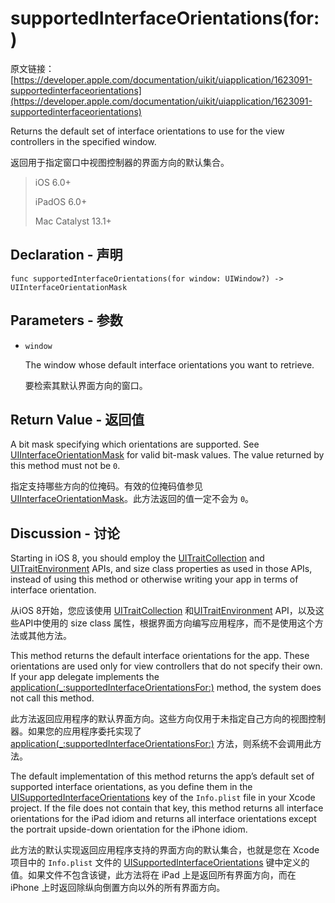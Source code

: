 # supportedInterfaceOrientations(for:)

原文链接：[https://developer.apple.com/documentation/uikit/uiapplication/1623091-supportedinterfaceorientations](https://developer.apple.com/documentation/uikit/uiapplication/1623091-supportedinterfaceorientations)

Returns the default set of interface orientations to use for the view controllers in the specified window.

返回用于指定窗口中视图控制器的界面方向的默认集合。

> iOS 6.0+
> 
> iPadOS 6.0+
> 
> Mac Catalyst 13.1+

## Declaration - 声明

```
func supportedInterfaceOrientations(for window: UIWindow?) -> UIInterfaceOrientationMask
```

## Parameters - 参数

- `window`

	The window whose default interface orientations you want to retrieve.
	
	要检索其默认界面方向的窗口。

## Return Value - 返回值

A bit mask specifying which orientations are supported. See [UIInterfaceOrientationMask](https://developer.apple.com/documentation/uikit/uiinterfaceorientationmask) for valid bit-mask values. The value returned by this method must not be `0`.

指定支持哪些方向的位掩码。有效的位掩码值参见 [UIInterfaceOrientationMask](https://developer.apple.com/documentation/uikit/uiinterfaceorientationmask)。此方法返回的值一定不会为 `0`。

## Discussion - 讨论

Starting in iOS 8, you should employ the [UITraitCollection](https://developer.apple.com/documentation/uikit/uitraitcollection) and [UITraitEnvironment](https://developer.apple.com/documentation/uikit/uitraitenvironment) APIs, and size class properties as used in those APIs, instead of using this method or otherwise writing your app in terms of interface orientation.

从iOS 8开始，您应该使用 [UITraitCollection](https://developer.apple.com/documentation/uikit/uitraitcollection) 和[UITraitEnvironment](https://developer.apple.com/documentation/uikit/uitraitenvironment) API，以及这些API中使用的 size class 属性，根据界面方向编写应用程序，而不是使用这个方法或其他方法。

This method returns the default interface orientations for the app. These orientations are used only for view controllers that do not specify their own. If your app delegate implements the [application(_:supportedInterfaceOrientationsFor:)](https://developer.apple.com/documentation/uikit/uiapplicationdelegate/1623107-application) method, the system does not call this method.

此方法返回应用程序的默认界面方向。这些方向仅用于未指定自己方向的视图控制器。如果您的应用程序委托实现了 [application(_:supportedInterfaceOrientationsFor:)](https://developer.apple.com/documentation/uikit/uiapplicationdelegate/1623107-application) 方法，则系统不会调用此方法。

The default implementation of this method returns the app’s default set of supported interface orientations, as you define them in the [UISupportedInterfaceOrientations](https://developer.apple.com/library/archive/documentation/General/Reference/InfoPlistKeyReference/Articles/iPhoneOSKeys.html#//apple_ref/doc/uid/TP40009252-SW10) key of the `Info.plist` file in your Xcode project. If the file does not contain that key, this method returns all interface orientations for the iPad idiom and returns all interface orientations except the portrait upside-down orientation for the iPhone idiom.

此方法的默认实现返回应用程序支持的界面方向的默认集合，也就是您在 Xcode 项目中的 `Info.plist` 文件的 [UISupportedInterfaceOrientations](https://developer.apple.com/library/archive/documentation/General/Reference/InfoPlistKeyReference/Articles/iPhoneOSKeys.html#//apple_ref/doc/uid/TP40009252-SW10) 键中定义的值。如果文件不包含该键，此方法将在 iPad 上是返回所有界面方向，而在 iPhone 上时返回除纵向倒置方向以外的所有界面方向。


